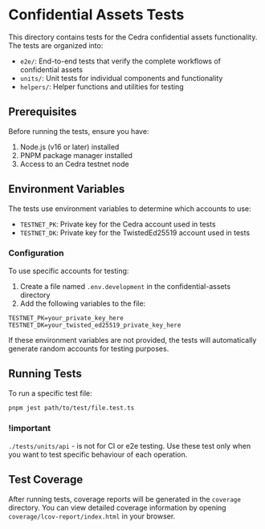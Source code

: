 # Confidential Assets Tests

This directory contains tests for the Cedra confidential assets functionality. The tests are organized into:

- `e2e/`: End-to-end tests that verify the complete workflows of confidential assets
- `units/`: Unit tests for individual components and functionality
- `helpers/`: Helper functions and utilities for testing

## Prerequisites

Before running the tests, ensure you have:

1. Node.js (v16 or later) installed
2. PNPM package manager installed
3. Access to an Cedra testnet node

## Environment Variables

The tests use environment variables to determine which accounts to use:

- `TESTNET_PK`: Private key for the Cedra account used in tests
- `TESTNET_DK`: Private key for the TwistedEd25519 account used in tests

### Configuration

To use specific accounts for testing:

1. Create a file named `.env.development` in the confidential-assets directory
2. Add the following variables to the file:
```
TESTNET_PK=your_private_key_here
TESTNET_DK=your_twisted_ed25519_private_key_here
```

If these environment variables are not provided, the tests will automatically generate random accounts for testing purposes.

## Running Tests

To run a specific test file:

```bash
pnpm jest path/to/test/file.test.ts
```

### !important
`./tests/units/api` - is not for CI or e2e testing. Use these test only when you want to test specific behaviour of each operation.

## Test Coverage

After running tests, coverage reports will be generated in the `coverage` directory. You can view detailed coverage information by opening `coverage/lcov-report/index.html` in your browser.
